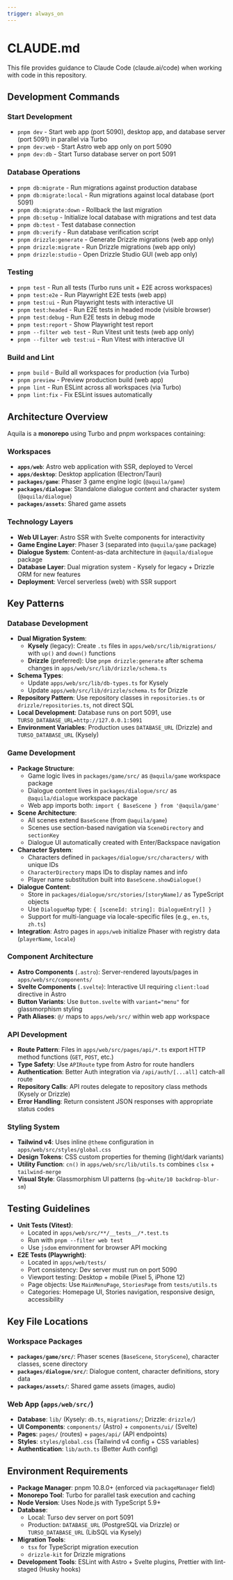 ```yaml
---
trigger: always_on
---
```


# CLAUDE.md

This file provides guidance to Claude Code (claude.ai/code) when working with code in this repository.

## Development Commands

### Start Development

- `pnpm dev` - Start web app (port 5090), desktop app, and database server (port 5091) in parallel via Turbo
- `pnpm dev:web` - Start Astro web app only on port 5090
- `pnpm dev:db` - Start Turso database server on port 5091

### Database Operations

- `pnpm db:migrate` - Run migrations against production database
- `pnpm db:migrate:local` - Run migrations against local database (port 5091)
- `pnpm db:migrate:down` - Rollback the last migration
- `pnpm db:setup` - Initialize local database with migrations and test data
- `pnpm db:test` - Test database connection
- `pnpm db:verify` - Run database verification script
- `pnpm drizzle:generate` - Generate Drizzle migrations (web app only)
- `pnpm drizzle:migrate` - Run Drizzle migrations (web app only)
- `pnpm drizzle:studio` - Open Drizzle Studio GUI (web app only)

### Testing

- `pnpm test` - Run all tests (Turbo runs unit + E2E across workspaces)
- `pnpm test:e2e` - Run Playwright E2E tests (web app)
- `pnpm test:ui` - Run Playwright tests with interactive UI
- `pnpm test:headed` - Run E2E tests in headed mode (visible browser)
- `pnpm test:debug` - Run E2E tests in debug mode
- `pnpm test:report` - Show Playwright test report
- `pnpm --filter web test` - Run Vitest unit tests (web app only)
- `pnpm --filter web test:ui` - Run Vitest with interactive UI

### Build and Lint

- `pnpm build` - Build all workspaces for production (via Turbo)
- `pnpm preview` - Preview production build (web app)
- `pnpm lint` - Run ESLint across all workspaces (via Turbo)
- `pnpm lint:fix` - Fix ESLint issues automatically

## Architecture Overview

Aquila is a **monorepo** using Turbo and pnpm workspaces containing:

### Workspaces

- **`apps/web`**: Astro web application with SSR, deployed to Vercel
- **`apps/desktop`**: Desktop application (Electron/Tauri)
- **`packages/game`**: Phaser 3 game engine logic (`@aquila/game`)
- **`packages/dialogue`**: Standalone dialogue content and character system (`@aquila/dialogue`)
- **`packages/assets`**: Shared game assets

### Technology Layers

- **Web UI Layer**: Astro SSR with Svelte components for interactivity
- **Game Engine Layer**: Phaser 3 (separated into `@aquila/game` package)
- **Dialogue System**: Content-as-data architecture in `@aquila/dialogue` package
- **Database Layer**: Dual migration system - Kysely for legacy + Drizzle ORM for new features
- **Deployment**: Vercel serverless (web) with SSR support

## Key Patterns

### Database Development

- **Dual Migration System**:
  - **Kysely** (legacy): Create `.ts` files in `apps/web/src/lib/migrations/` with `up()` and `down()` functions
  - **Drizzle** (preferred): Use `pnpm drizzle:generate` after schema changes in `apps/web/src/lib/drizzle/schema.ts`
- **Schema Types**:
  - Update `apps/web/src/lib/db-types.ts` for Kysely
  - Update `apps/web/src/lib/drizzle/schema.ts` for Drizzle
- **Repository Pattern**: Use repository classes in `repositories.ts` or `drizzle/repositories.ts`, not direct SQL
- **Local Development**: Database runs on port 5091, use `TURSO_DATABASE_URL=http://127.0.0.1:5091`
- **Environment Variables**: Production uses `DATABASE_URL` (Drizzle) and `TURSO_DATABASE_URL` (Kysely)

### Game Development

- **Package Structure**:
  - Game logic lives in `packages/game/src/` as `@aquila/game` workspace package
  - Dialogue content lives in `packages/dialogue/src/` as `@aquila/dialogue` workspace package
  - Web app imports both: `import { BaseScene } from '@aquila/game'`
- **Scene Architecture**:
  - All scenes extend `BaseScene` (from `@aquila/game`)
  - Scenes use section-based navigation via `SceneDirectory` and `sectionKey`
  - Dialogue UI automatically created with Enter/Backspace navigation
- **Character System**:
  - Characters defined in `packages/dialogue/src/characters/` with unique IDs
  - `CharacterDirectory` maps IDs to display names and info
  - Player name substitution built into `BaseScene.showDialogue()`
- **Dialogue Content**:
  - Store in `packages/dialogue/src/stories/[storyName]/` as TypeScript objects
  - Use `DialogueMap` type: `{ [sceneId: string]: DialogueEntry[] }`
  - Support for multi-language via locale-specific files (e.g., `en.ts`, `zh.ts`)
- **Integration**: Astro pages in `apps/web` initialize Phaser with registry data (`playerName`, `locale`)

### Component Architecture

- **Astro Components** (`.astro`): Server-rendered layouts/pages in `apps/web/src/components/`
- **Svelte Components** (`.svelte`): Interactive UI requiring `client:load` directive in Astro
- **Button Variants**: Use `Button.svelte` with `variant="menu"` for glassmorphism styling
- **Path Aliases**: `@/` maps to `apps/web/src/` within web app workspace

### API Development

- **Route Pattern**: Files in `apps/web/src/pages/api/*.ts` export HTTP method functions (`GET`, `POST`, etc.)
- **Type Safety**: Use `APIRoute` type from Astro for route handlers
- **Authentication**: Better Auth integration via `/api/auth/[...all]` catch-all route
- **Repository Calls**: API routes delegate to repository class methods (Kysely or Drizzle)
- **Error Handling**: Return consistent JSON responses with appropriate status codes

### Styling System

- **Tailwind v4**: Uses inline `@theme` configuration in `apps/web/src/styles/global.css`
- **Design Tokens**: CSS custom properties for theming (light/dark variants)
- **Utility Function**: `cn()` in `apps/web/src/lib/utils.ts` combines `clsx` + `tailwind-merge`
- **Visual Style**: Glassmorphism UI patterns (`bg-white/10 backdrop-blur-sm`)

## Testing Guidelines

- **Unit Tests (Vitest)**:
  - Located in `apps/web/src/**/__tests__/*.test.ts`
  - Run with `pnpm --filter web test`
  - Use `jsdom` environment for browser API mocking
- **E2E Tests (Playwright)**:
  - Located in `apps/web/tests/`
  - Port consistency: Dev server must run on port 5090
  - Viewport testing: Desktop + mobile (Pixel 5, iPhone 12)
  - Page objects: Use `MainMenuPage`, `StoriesPage` from `tests/utils.ts`
  - Categories: Homepage UI, Stories navigation, responsive design, accessibility

## Key File Locations

### Workspace Packages

- **`packages/game/src/`**: Phaser scenes (`BaseScene`, `StoryScene`), character classes, scene directory
- **`packages/dialogue/src/`**: Dialogue content, character definitions, story data
- **`packages/assets/`**: Shared game assets (images, audio)

### Web App (`apps/web/src/`)

- **Database**: `lib/` (Kysely: `db.ts`, `migrations/`; Drizzle: `drizzle/`)
- **UI Components**: `components/` (Astro) + `components/ui/` (Svelte)
- **Pages**: `pages/` (routes) + `pages/api/` (API endpoints)
- **Styles**: `styles/global.css` (Tailwind v4 config + CSS variables)
- **Authentication**: `lib/auth.ts` (Better Auth config)

## Environment Requirements

- **Package Manager**: pnpm 10.8.0+ (enforced via `packageManager` field)
- **Monorepo Tool**: Turbo for parallel task execution and caching
- **Node Version**: Uses Node.js with TypeScript 5.9+
- **Database**:
  - Local: Turso dev server on port 5091
  - Production: `DATABASE_URL` (PostgreSQL via Drizzle) or `TURSO_DATABASE_URL` (LibSQL via Kysely)
- **Migration Tools**:
  - `tsx` for TypeScript migration execution
  - `drizzle-kit` for Drizzle migrations
- **Development Tools**: ESLint with Astro + Svelte plugins, Prettier with lint-staged (Husky hooks)
